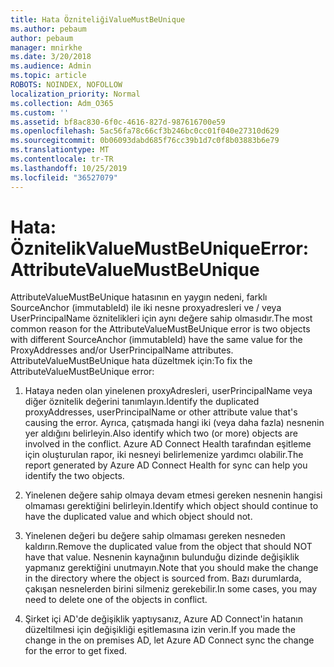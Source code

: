 ```yaml
---
title: Hata ÖzniteliğiValueMustBeUnique
ms.author: pebaum
author: pebaum
manager: mnirkhe
ms.date: 3/20/2018
ms.audience: Admin
ms.topic: article
ROBOTS: NOINDEX, NOFOLLOW
localization_priority: Normal
ms.collection: Adm_O365
ms.custom: ''
ms.assetid: bf8ac830-6f0c-4616-827d-987616700e59
ms.openlocfilehash: 5ac56fa78c66cf3b246bc0cc01f040e27310d629
ms.sourcegitcommit: 0b06093dabd685f76cc39b1d7c0f8b03883b6e79
ms.translationtype: MT
ms.contentlocale: tr-TR
ms.lasthandoff: 10/25/2019
ms.locfileid: "36527079"
---
```

# <a name="error-attributevaluemustbeunique"></a><span data-ttu-id="e41da-102">Hata: ÖznitelikValueMustBeUnique</span><span class="sxs-lookup"><span data-stu-id="e41da-102">Error: AttributeValueMustBeUnique</span></span>

<span data-ttu-id="e41da-103">AttributeValueMustBeUnique hatasının en yaygın nedeni, farklı SourceAnchor (immutableId) ile iki nesne proxyadresleri ve / veya UserPrincipalName öznitelikleri için aynı değere sahip olmasıdır.</span><span class="sxs-lookup"><span data-stu-id="e41da-103">The most common reason for the AttributeValueMustBeUnique error is two objects with different SourceAnchor (immutableId) have the same value for the ProxyAddresses and/or UserPrincipalName attributes.</span></span> <span data-ttu-id="e41da-104">AttributeValueMustBeUnique hata düzeltmek için:</span><span class="sxs-lookup"><span data-stu-id="e41da-104">To fix the AttributeValueMustBeUnique error:</span></span>
  
1. <span data-ttu-id="e41da-105">Hataya neden olan yinelenen proxyAdresleri, userPrincipalName veya diğer öznitelik değerini tanımlayın.</span><span class="sxs-lookup"><span data-stu-id="e41da-105">Identify the duplicated proxyAddresses, userPrincipalName or other attribute value that's causing the error.</span></span> <span data-ttu-id="e41da-106">Ayrıca, çatışmada hangi iki (veya daha fazla) nesnenin yer aldığını belirleyin.</span><span class="sxs-lookup"><span data-stu-id="e41da-106">Also identify which two (or more) objects are involved in the conflict.</span></span> <span data-ttu-id="e41da-107">Azure AD Connect Health tarafından eşitleme için oluşturulan rapor, iki nesneyi belirlemenize yardımcı olabilir.</span><span class="sxs-lookup"><span data-stu-id="e41da-107">The report generated by Azure AD Connect Health for sync can help you identify the two objects.</span></span>
    
2. <span data-ttu-id="e41da-108">Yinelenen değere sahip olmaya devam etmesi gereken nesnenin hangisi olmaması gerektiğini belirleyin.</span><span class="sxs-lookup"><span data-stu-id="e41da-108">Identify which object should continue to have the duplicated value and which object should not.</span></span>
    
3. <span data-ttu-id="e41da-109">Yinelenen değeri bu değere sahip olmaması gereken nesneden kaldırın.</span><span class="sxs-lookup"><span data-stu-id="e41da-109">Remove the duplicated value from the object that should NOT have that value.</span></span> <span data-ttu-id="e41da-110">Nesnenin kaynağının bulunduğu dizinde değişiklik yapmanız gerektiğini unutmayın.</span><span class="sxs-lookup"><span data-stu-id="e41da-110">Note that you should make the change in the directory where the object is sourced from.</span></span> <span data-ttu-id="e41da-111">Bazı durumlarda, çakışan nesnelerden birini silmeniz gerekebilir.</span><span class="sxs-lookup"><span data-stu-id="e41da-111">In some cases, you may need to delete one of the objects in conflict.</span></span>
    
4. <span data-ttu-id="e41da-112">Şirket içi AD'de değişiklik yaptıysanız, Azure AD Connect'in hatanın düzeltilmesi için değişikliği eşitlemasına izin verin.</span><span class="sxs-lookup"><span data-stu-id="e41da-112">If you made the change in the on premises AD, let Azure AD Connect sync the change for the error to get fixed.</span></span>
    

